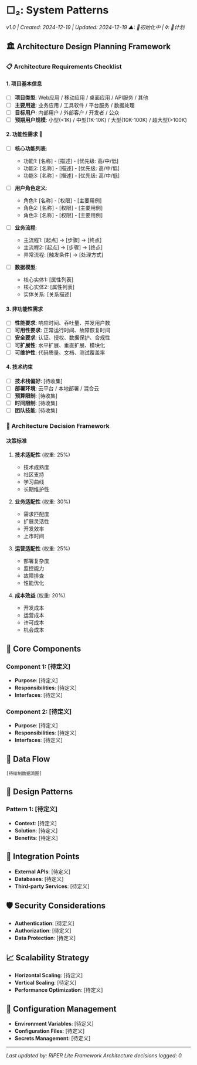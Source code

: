 # □₂: System Patterns
*v1.0 | Created: 2024-12-19 | Updated: 2024-12-19*
*▲: 🚧初始化中 | ◊: 📝计划*

## 🏛️ Architecture Design Planning Framework

### 📋 Architecture Requirements Checklist
#### 1. 项目基本信息
- [ ] **项目类型**: Web应用 / 移动应用 / 桌面应用 / API服务 / 其他
- [ ] **主要用途**: 业务应用 / 工具软件 / 平台服务 / 数据处理
- [ ] **目标用户**: 内部用户 / 外部客户 / 开发者 / 公众
- [ ] **预期用户规模**: 小型(<1K) / 中型(1K-10K) / 大型(10K-100K) / 超大型(>100K)

#### 2. 功能性需求 🔄
- [ ] **核心功能列表**:
  - 功能1: [名称] - [描述] - [优先级: 高/中/低]
  - 功能2: [名称] - [描述] - [优先级: 高/中/低]
  - 功能3: [名称] - [描述] - [优先级: 高/中/低]

- [ ] **用户角色定义**:
  - 角色1: [名称] - [权限] - [主要用例]
  - 角色2: [名称] - [权限] - [主要用例]
  - 角色3: [名称] - [权限] - [主要用例]

- [ ] **业务流程**:
  - 主流程1: [起点] → [步骤] → [终点]
  - 主流程2: [起点] → [步骤] → [终点]
  - 异常流程: [触发条件] → [处理方式]

- [ ] **数据模型**:
  - 核心实体1: [属性列表]
  - 核心实体2: [属性列表]
  - 实体关系: [关系描述]

#### 3. 非功能性需求
- [ ] **性能要求**: 响应时间、吞吐量、并发用户数
- [ ] **可用性要求**: 正常运行时间、故障恢复时间
- [ ] **安全要求**: 认证、授权、数据保护、合规性
- [ ] **可扩展性**: 水平扩展、垂直扩展、模块化
- [ ] **可维护性**: 代码质量、文档、测试覆盖率

#### 4. 技术约束
- [ ] **技术栈偏好**: [待收集]
- [ ] **部署环境**: 云平台 / 本地部署 / 混合云
- [ ] **预算限制**: [待收集]
- [ ] **时间限制**: [待收集]
- [ ] **团队技能**: [待收集]

### 🎯 Architecture Decision Framework
#### 决策标准
1. **技术适配性** (权重: 25%)
   - 技术成熟度
   - 社区支持
   - 学习曲线
   - 长期维护性

2. **业务适配性** (权重: 30%)
   - 需求匹配度
   - 扩展灵活性
   - 开发效率
   - 上市时间

3. **运营适配性** (权重: 25%)
   - 部署复杂度
   - 监控能力
   - 故障排查
   - 性能优化

4. **成本效益** (权重: 20%)
   - 开发成本
   - 运营成本
   - 许可成本
   - 机会成本

## 🧩 Core Components
### Component 1: [待定义]
- **Purpose**: [待定义]
- **Responsibilities**: [待定义]
- **Interfaces**: [待定义]

### Component 2: [待定义]
- **Purpose**: [待定义]
- **Responsibilities**: [待定义]
- **Interfaces**: [待定义]

## 🔄 Data Flow
```
[待绘制数据流图]
```

## 🎨 Design Patterns
### Pattern 1: [待定义]
- **Context**: [待定义]
- **Solution**: [待定义]
- **Benefits**: [待定义]

## 🔗 Integration Points
- **External APIs**: [待定义]
- **Databases**: [待定义]
- **Third-party Services**: [待定义]

## 🛡️ Security Considerations
- **Authentication**: [待定义]
- **Authorization**: [待定义]
- **Data Protection**: [待定义]

## 📈 Scalability Strategy
- **Horizontal Scaling**: [待定义]
- **Vertical Scaling**: [待定义]
- **Performance Optimization**: [待定义]

## 🔧 Configuration Management
- **Environment Variables**: [待定义]
- **Configuration Files**: [待定义]
- **Secrets Management**: [待定义]

---
*Last updated by: RIPER Lite Framework*
*Architecture decisions logged: 0*
